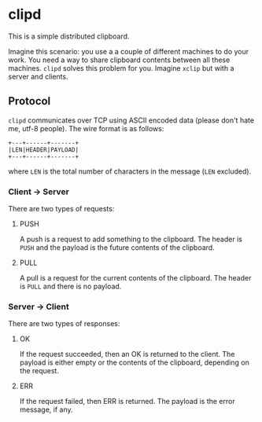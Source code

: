 # clipd

This is a simple distributed clipboard.

Imagine this scenario: you use a a couple of different machines to do your
work. You need a way to share clipboard contents between all these machines.
`clipd` solves this problem for you. Imagine `xclip` but with a server and
clients.

## Protocol

`clipd` communicates over TCP using ASCII encoded data (please don't hate me,
utf-8 people). The wire format is as follows:

    +---+------+-------+
    |LEN|HEADER|PAYLOAD|
    +---+------+-------+

where `LEN` is the total number of characters in the message (`LEN` excluded).

### Client -> Server

There are two types of requests:

1. PUSH

    A push is a request to add something to the clipboard. The header is `PUSH`
    and the payload is the future contents of the clipboard.

2. PULL

    A pull is a request for the current contents of the clipboard. The header is
    `PULL` and there is no payload.

### Server -> Client

There are two types of responses:

1. OK

    If the request succeeded, then an OK is returned to the client. The payload
    is either empty or the contents of the clipboard, depending on the request.

2. ERR

    If the request failed, then ERR is returned. The payload is the error
    message, if any.
